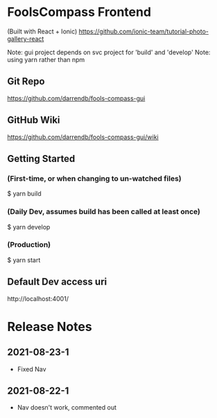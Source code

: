# FoolsCompass Frontend
(Built with React + Ionic)
https://github.com/ionic-team/tutorial-photo-gallery-react

Note: gui project depends on svc project for 'build' and 'develop'
Note: using yarn rather than npm

## Git Repo
https://github.com/darrendb/fools-compass-gui
## GitHub Wiki
https://github.com/darrendb/fools-compass-gui/wiki

## Getting Started
### (First-time, or when changing to un-watched files)
$ yarn build 

### (Daily Dev, assumes build has been called at least once)
$ yarn develop

### (Production)
$ yarn start

## Default Dev access uri
http://localhost:4001/

# Release Notes
## 2021-08-23-1
* Fixed Nav 
## 2021-08-22-1
* Nav doesn't work, commented out


